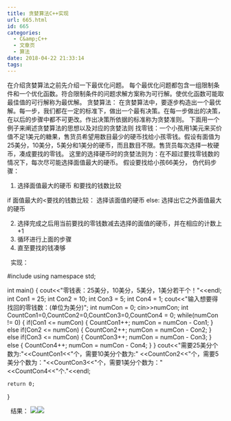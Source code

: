 ```yaml
---
title: 贪婪算法C++实现
url: 665.html
id: 665
categories:
  - C&amp;C++
  - 文章页
  - 算法
date: 2018-04-22 21:33:14
tags:
---
```


在介绍贪婪算法之前先介绍一下最优化问题。 每个最优化问题都包含一组限制条件和一个优化函数。符合限制条件的问题求解方案称为可行解。使优化函数可能取最佳值的可行解称为最优解。 贪婪算法： 在贪婪算法中，要逐步构造出一个最优解。每一步，我们都在一定的标准下，做出一个最有决策。在每一步做出的决策，在以后的步骤中都不可更改。作出决策所依据的标准称为贪婪准则。 下面用一个例子来阐述贪婪算法的思想以及对应的贪婪法则 找零钱：一个小孩用1美元来买价值不足1美元的糖果，售货员希望用数目最少的硬币找给小孩零钱。假设有面值为25美分，10美分，5美分和1美分的硬币，而且数目不限。售货员每次选择一枚硬币，凑成要找的零钱。 这里的选择硬币时的贪婪法则为：在不超过要找零钱数的情况下，每次尽可能选择面值最大的硬币。 假设要找给小孩66美分， 伪代码步骤：

1.  选择面值最大的硬币 和要找的钱数比较

if 面值最大的<要找的钱数比较： 选择该面值的硬币 else: 选择出它之外面值最大的硬币

2.  选择完成之后用当前要找的零钱数减去选择的面值的硬币，并在相应的计数上+1
3.  循环进行上面的步骤
4.  直至要找的钱凑够

  实现：

#include<iostream>
using namespace std;

int main()
{
    cout<<"零钱表：25美分，10美分，5美分，1美分若干个！"<<endl;
    int Con1 = 25;
    int Con2 = 10;
    int Con3 = 5;
    int Con4 = 1;
    cout<<"输入想要得找回的零钱数：(单位为美分)";
    int numCon = 0;
    cin>>numCon;
    int CountCon1=0,CountCon2=0,CountCon3=0,CountCon4 = 0;
    while(numCon != 0)
    {
        if(Con1 <= numCon)
        {
            CountCon1++;
            numCon = numCon - Con1;
        }
        else if(Con2 <= numCon)
        {
            CountCon2++;
            numCon = numCon - Con2;
        }
        else if(Con3 <= numCon)
        {
            CountCon3++;
            numCon = numCon - Con3;
        }
        else
        {
            CountCon4++;
            numCon = numCon - Con4;
        }
    }
    cout<<"需要25美分个数为:"<<CountCon1<<"个，需要10美分个数为:"
    <<CountCon2<<"个，需要5美分个数为："<<CountCon3<<"个，需要1美分个数为："<<CountCon4<<"个."<<endl;

    return 0;
}

  结果： ![](http://47.100.4.8/wp-content/uploads/2018/04/为3123.png)![](http://47.100.4.8/wp-content/uploads/2018/04/5214615315.png)